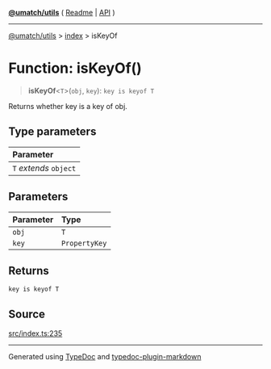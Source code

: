 [**@umatch/utils**](../../README.md) ( [Readme](../../README.md) \| [API](../../API.md) )

---

[@umatch/utils](../../API.md) > [index](../README.md) > isKeyOf

# Function: isKeyOf()

> **isKeyOf**\<`T`\>(`obj`, `key`): `key is keyof T`

Returns whether key is a key of obj.

## Type parameters

| Parameter              |
| :--------------------- |
| `T` _extends_ `object` |

## Parameters

| Parameter | Type          |
| :-------- | :------------ |
| `obj`     | `T`           |
| `key`     | `PropertyKey` |

## Returns

`key is keyof T`

## Source

[src/index.ts:235](https://github.com/umatch-oficial/utils/blob/a9008ad/src/index.ts#L235)

---

Generated using [TypeDoc](https://typedoc.org/) and [typedoc-plugin-markdown](https://www.npmjs.com/package/typedoc-plugin-markdown)
